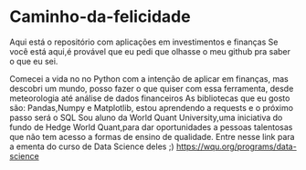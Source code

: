 # Caminho-da-felicidade
Aqui está o repositório com aplicações em investimentos e finanças
Se você está aqui,é provável que eu pedi que olhasse o meu github pra saber o que eu sei.

Comecei a vida no no Python com a intenção de aplicar em finanças, mas descobri um mundo, 
posso fazer o que quiser com essa ferramenta, desde meteorologia até análise de dados financeiros
As bibliotecas que eu gosto são: Pandas,Numpy e Matplotlib, estou aprendendo a requests e o próximo passo será o SQL
Sou aluno da World Quant University,uma iniciativa do fundo de Hedge World Quant,para dar oportunidades a pessoas talentosas que não tem acesso a formas de ensino de qualidade. Entre nesse link para a ementa do curso de Data Science deles ;)
https://wqu.org/programs/data-science
